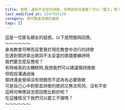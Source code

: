 ```yaml
---
title: 發問：遇到不合宜的詩歌，司琴該如何處置？可以「罷工」嗎？
last_modified_at: 1547993129
category: 現代教會音樂的偏差
tags: []
---
```


<p>這是一位匿名網友的疑惑。以下是問題與回應。<br/><!--more-->～～～～～～<br/>身為教會司琴而且警覺於現在教會中流行的詩歌<br/>在遇到領詩拿出歌詞不太妥當的歌譜要練詩時<br/>我們要怎麼反應呢？<br/>有時候真的太糟糕時,我想我們可以建議領詩換歌<br/>但假設溝通過後<br/>領詩還是覺得沒有問題而不認為有必要換歌<br/>可是自己心中對那首詩歌的歌詞又無法苟同、沒有平安<br/>這時司琴應該怎麼回應比較好呢？<br/>在這種情況下我們可以罷工不彈嗎？<br/>～～～～～～<br/></p>